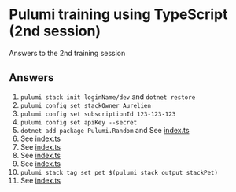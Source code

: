 # Pulumi training using TypeScript (2nd session)
Answers to the 2nd training session

## Answers ##

1. `pulumi stack init loginName/dev` and `dotnet restore`
2. `pulumi config set stackOwner Aurelien`
3. `pulumi config set subscriptionId 123-123-123`
4. `pulumi config set apiKey --secret`
5. `dotnet add package Pulumi.Random` and See [index.ts](index.ts)
6. See [index.ts](index.ts)
7. See [index.ts](index.ts)
8. See [index.ts](index.ts)
9. See [index.ts](index.ts)
10. `pulumi stack tag set pet $(pulumi stack output stackPet)`
11. See [index.ts](index.ts)